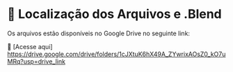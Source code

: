 # 📂 Localização dos Arquivos e .Blend

Os arquivos estão disponíveis no Google Drive no seguinte link:

🔗 [Acesse aqui] https://drive.google.com/drive/folders/1cJXtuK6hX49A_ZYwrixAOsZ0_kO7uMRq?usp=drive_link
